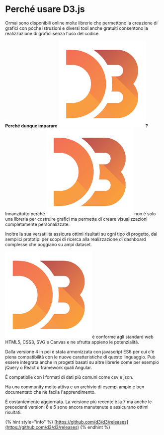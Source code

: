 # Perché usare D3.js

Ormai sono disponibili online molte librerie che permettono la creazione di grafici con poche istruzioni e diversi tool anche gratuiti consentono la realizzazione di grafici senza l'uso del codice.

**Perché dunque imparare** <img src="../.gitbook/assets/1562726.png" alt="" data-size="line">**?** Innanzitutto perché <img src="../.gitbook/assets/1562726.png" alt="" data-size="line"> non è solo una libreria per costruire grafici ma permette di creare visualizzazioni completamente personalizzate.

Inoltre la sua versatilità assicura ottimi risultati su ogni tipo di progetto, dai semplici prototipi per scopi di ricerca alla realizzazione di dashboard complesse che poggiano su ampi dataset.

<img src="../.gitbook/assets/1562726.png" alt="" data-size="line">è conforme agli standard web HTML5, CSS3, SVG e Canvas e ne sfrutta appieno le potenzialità.

Dalla versione 4 in poi è stata armonizzata con javascript ES6 per cui c'è piena compatibilità con le nuove caratteristiche di questo linguaggio. Può essere integrata anche in progetti basati su altre librerie come per esempio jQuery o React o framework quali Angular.

&#x20;É compatibile con i formati di dati più comuni come csv e json.

Ha una community molto attiva e un archivio di esempi ampio e ben documentato che ne facila l'apprendimento.

É costantemente aggiornata. La versione più recente è la 7 ma anche le precedenti versioni 6 e 5 sono ancora manutenute e assicurano ottimi risultati.

{% hint style="info" %}
[https://github.com/d3/d3/releases](https://github.com/d3/d3/releases)
{% endhint %}
